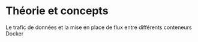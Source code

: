 # Théorie et concepts

Le trafic de données et la mise en place de flux entre différents conteneurs Docker
